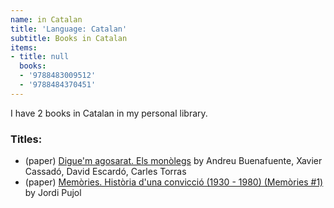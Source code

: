 ```yaml
---
name: in Catalan
title: 'Language: Catalan'
subtitle: Books in Catalan
items:
- title: null
  books:
  - '9788483009512'
  - '9788484370451'
---
```

I have 2 books in Catalan in my personal library.

### Titles:
- (paper) [Digue'm agosarat. Els monòlegs](/books/info/9788483009512) by Andreu Buenafuente, Xavier Cassadó, David Escardó, Carles Torras
- (paper) [Memòries. Història d'una convicció (1930 - 1980) (Memòries #1)](/books/info/9788484370451) by Jordi Pujol
